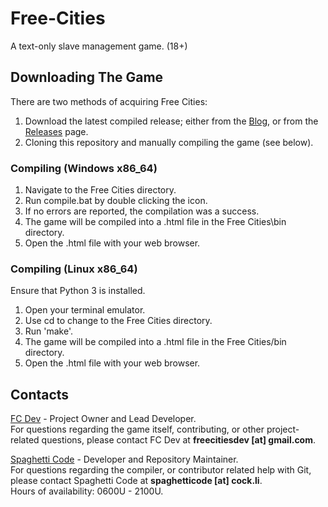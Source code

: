 # Free-Cities
A text-only slave management game. (18+)

## Downloading The Game

There are two methods of acquiring Free Cities:
1. Download the latest compiled release; either from the [Blog](https://freecitiesblog.blogspot.com/), or from the [Releases](https://github.com/Free-Cities/Free-Cities/releases) page.
2. Cloning this repository and manually compiling the game (see below).

### Compiling (Windows x86_64)

1. Navigate to the Free Cities directory.
2. Run compile.bat by double clicking the icon.
3. If no errors are reported, the compilation was a success.
4. The game will be compiled into a .html file in the Free Cities\bin directory.
5. Open the .html file with your web browser.

### Compiling (Linux x86_64)

Ensure that Python 3 is installed.

1. Open your terminal emulator.
2. Use cd to change to the Free Cities directory.
3. Run 'make'.
4. The game will be compiled into a .html file in the Free Cities/bin directory.
5. Open the .html file with your web browser.

## Contacts
[FC Dev](https://github.com/freecitiesdev) - Project Owner and Lead Developer.  
For questions regarding the game itself, contributing, or other project-related questions, please contact FC Dev at **freecitiesdev [at] gmail.com**.

[Spaghetti Code](https://github.com/ObstacleCorpse) - Developer and Repository Maintainer.  
For questions regarding the compiler, or contributor related help with Git, please contact Spaghetti Code at **spaghetticode [at] cock.li**.  
Hours of availability: 0600U - 2100U.
